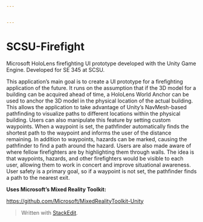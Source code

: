 ```yaml
---


---
```


<h1 id="scsu-firefight">SCSU-Firefight</h1>
<p>Microsoft HoloLens firefighting UI prototype developed with the Unity Game Engine. Developed for SE 345 at SCSU.</p>
<p>This application’s main goal is to create a UI prototype for a firefighting application of the future. It runs on the assumption that if the 3D model for a building can be acquired ahead of time, a HoloLens World Anchor can be used to anchor the 3D model in the physical location of the actual building. This allows the application to take advantage of Unity’s NavMesh-based pathfinding to visualize paths to different locations within the physical building. Users can also manipulate this feature by setting custom waypoints. When a waypoint is set, the pathfinder automatically finds the shortest path to the waypoint and informs the user of the distance remaining. In addition to waypoints, hazards can be marked, causing the pathfinder to find a path around the hazard. Users are also made aware of where fellow firefighters are by highlighting them through walls. The idea is that waypoints, hazards, and other firefighters would be visible to each user, allowing them to work in concert and improve situational awareness. User safety is a primary goal, so if a waypoint is not set, the pathfinder finds a path to the nearest exit.</p>
<p><strong>Uses Microsoft’s Mixed Reality Toolkit:</strong></p>
<p><a href="https://github.com/Microsoft/MixedRealityToolkit-Unity">https://github.com/Microsoft/MixedRealityToolkit-Unity</a></p>
<blockquote>
<p>Written with <a href="https://stackedit.io/">StackEdit</a>.</p>
</blockquote>

